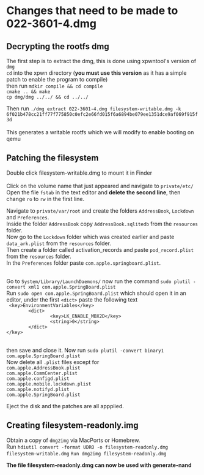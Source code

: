 # Changes that need to be made to 022-3601-4.dmg
## Decrypting the rootfs dmg
The first step is to extract the dmg, this is done using xpwntool's version of `dmg` <br>
`cd` into the xpwn directory (<b>you must use this version</b> as it has a simple patch to enable the program to compile) <br>
then run `mdkir compile && cd compile` <br>
`cmake .. && make` <br>
`cp dmg/dmg ../../ && cd ../../`

Then run `./dmg extract 022-3601-4.dmg filesystem-writable.dmg -k 6f021b478cc21ff77f775850c0efc2e66fd015f6a6894be079ee1351dce9af069f915f3d` <br><br>
This generates a writable rootfs which we will modify to enable booting on qemu

## Patching the filesystem
Double click filesystem-writable.dmg to mount it in Finder <br><br>
Click on the volume name that just appeared and navigate to `private/etc/` <br>
Open the file `fstab` in the text editor and <b>delete the second line</b>, then change `ro` to `rw` in the first line. <br>

Navigate to `private/var/root` and create the folders `AddressBook`, `Lockdown` and `Preferences`. <br>
Inside the folder `AddressBook` copy `AddressBook.sqlitedb` from the `resources` folder. <br>
Now go to the `Lockdown` folder which was created earlier and paste `data_ark.plist` from the `resources` folder. <br>
Then create a folder called activation_records and paste `pod_record.plist` from the `resources` folder. <br>
In the `Preferences` folder paste `com.apple.springboard.plist`. <br><br>

Go to `System/Library/LaunchDaemons/` now run the command `sudo plutil -convert xml1 com.apple.SpringBoard.plist` <br>
Run `sudo open com.apple.SpringBoard.plist` which should open it in an editor, under the first `<dict>` paste the following text <br>
` <key>EnvironmentVariables</key>` <br>
`        <dict>` <br>
`                <key>LK_ENABLE_MBX2D</key>` <br>
`                <string>0</string>` <br>
`        </dict>` <br>
`</key>` <br><br>

then save and close it.
Now run `sudo plutil -convert binary1 com.apple.SpringBoard.plist`<br>
Now delete all `.plist` files except for <br> `com.apple.AddressBook.plist` <br> `com.apple.CommCenter.plist` <br> `com.apple.configd.plist` <br> `com.apple.mobile.lockdown.plist` <br>
`com.apple.notifyd.plist` <br> `com.apple.SpringBoard.plist`

Eject the disk and the patches are all appplied.

## Creating filesystem-readonly.img

Obtain a copy of `dmg2img` via MacPorts or Homebrew. <br>
Run `hdiutil convert -format UDRO -o filesystem-readonly.dmg  filesystem-writable.dmg`
`Run dmg2img filesystem-readonly.dmg`

<b>The file filesystem-readonly.dmg can now be used with generate-nand<b>




